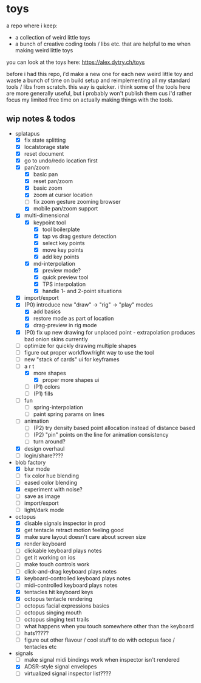 # toys

a repo where i keep:

-   a collection of weird little toys
-   a bunch of creative coding tools / libs etc. that are helpful to me when making weird little
    toys

you can look at the toys here: https://alex.dytry.ch/toys

before i had this repo, i'd make a new one for each new weird little toy and waste a bunch of time
on build setup and reimplementing all my standard tools / libs from scratch. this way is quicker. i
think some of the tools here are more generally useful, but i probably won't publish them cus i'd
rather focus my limited free time on actually making things with the tools.

## wip notes & todos

-   splatapus
    -   [x] fix state splitting
    -   [x] localstorage state
    -   [x] reset document
    -   [x] go to undo/redo location first
    -   [x] pan/zoom
        -   [x] basic pan
        -   [x] reset pan/zoom
        -   [x] basic zoom
        -   [x] zoom at cursor location
        -   [ ] fix zoom gesture zooming browser
        -   [x] mobile pan/zoom support
    -   [x] multi-dimensional
        -   [x] keypoint tool
            -   [x] tool boilerplate
            -   [x] tap vs drag gesture detection
            -   [x] select key points
            -   [x] move key points
            -   [x] add key points
        -   [x] md-interpolation
            -   [x] preview mode?
            -   [x] quick preview tool
            -   [x] TPS interpolation
            -   [x] handle 1- and 2-point situations
    -   [x] import/export
    -   [x] (P0) introduce new "draw" -> "rig" -> "play" modes
        -   [x] add basics
        -   [x] restore mode as part of location
        -   [x] drag-preview in rig mode
    -   [x] (P0) fix up new drawing for unplaced point - extrapolation produces bad onion skins
            currently
    -   [ ] optimize for quickly drawing multiple shapes
    -   [ ] figure out proper workflow/right way to use the tool
    -   [ ] new "stack of cards" ui for keyframes
    -   [ ] a r t
        -   [x] more shapes
            -   [x] proper more shapes ui
        -   [ ] (P1) colors
        -   [ ] (P1) fills
    -   [ ] fun
        -   [ ] spring-interpolation
        -   [ ] paint spring params on lines
    -   [ ] animation
        -   [ ] (P2) try density based point allocation instead of distance based
        -   [ ] (P2) "pin" points on the line for animation consistency
        -   [ ] turn around?
    -   [x] design overhaul
    -   [ ] login/share????
-   blob factory
    -   [x] blur mode
    -   [ ] fix color hue blending
    -   [ ] eased color blending
    -   [x] experiment with noise?
    -   [ ] save as image
    -   [ ] import/export
    -   [ ] light/dark mode
-   octopus
    -   [x] disable signals inspector in prod
    -   [x] get tentacle retract motion feeling good
    -   [x] make sure layout doesn't care about screen size
    -   [x] render keyboard
    -   [ ] clickable keyboard plays notes
    -   [ ] get it working on ios
    -   [ ] make touch controls work
    -   [ ] click-and-drag keyboard plays notes
    -   [x] keyboard-controlled keyboard plays notes
    -   [ ] midi-controlled keyboard plays notes
    -   [x] tentacles hit keyboard keys
    -   [x] octopus tentacle rendering
    -   [ ] octopus facial expressions basics
    -   [ ] octopus singing mouth
    -   [ ] octopus singing text trails
    -   [ ] what happens when you touch somewhere other than the keyboard
    -   [ ] hats?????
    -   [ ] figure out other flavour / cool stuff to do with octopus face / tentacles etc
-   signals
    -   [ ] make signal midi bindings work when inspector isn't rendered
    -   [x] ADSR-style signal envelopes
    -   [ ] virtualized signal inspector list????
